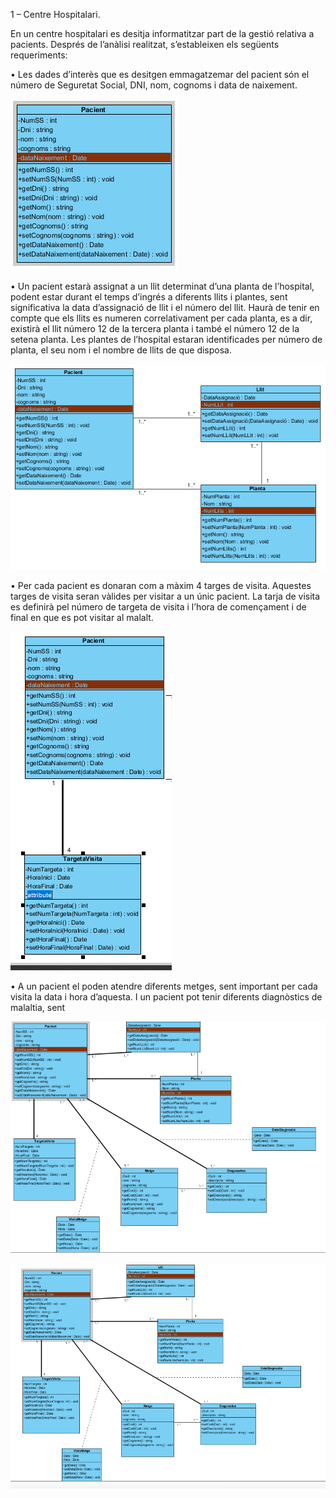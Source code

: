 1 – Centre Hospitalari.

En un centre hospitalari es desitja informatitzar part de la gestió relativa a pacients.
Després de l’anàlisi realitzat, s’estableixen els següents requeriments:

• Les dades d’interès que es desitgen emmagatzemar del pacient són el número de
Seguretat Social, DNI, nom, cognoms i data de naixement.


![](https://github.com/cosminlupas/TresExercicis/blob/master/1.PNG)


• Un pacient estarà assignat a un llit determinat d’una planta de l’hospital, podent
estar durant el temps d’ingrés a diferents llits i plantes, sent significativa la data
d’assignació de llit i el número del llit. Haurà de tenir en compte que els llits es
numeren correlativament per cada planta, es a dir, existirà el llit número 12 de la
tercera planta i també el número 12 de la setena planta. Les plantes de l’hospital
estaran identificades per número de planta, el seu nom i el nombre de llits de que
disposa.


![](https://github.com/cosminlupas/TresExercicis/blob/master/2.PNG)


• Per cada pacient es donaran com a màxim 4 targes de visita. Aquestes targes de
visita seran vàlides per visitar a un únic pacient. La tarja de visita es definirà pel
número de targeta de visita i l’hora de començament i de final en que es pot visitar
al malalt.


![](https://github.com/cosminlupas/TresExercicis/blob/master/3.PNG)


• A un pacient el poden atendre diferents metges, sent important per cada visita la
data i hora d’aquesta. I un pacient pot tenir diferents diagnòstics de malaltia, sent 


![](https://github.com/cosminlupas/TresExercicis/blob/master/4.PNG)

![](https://github.com/cosminlupas/TresExercicis/blob/master/5.PNG)
